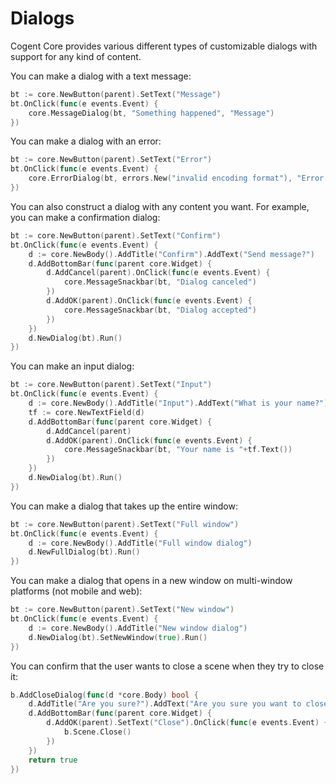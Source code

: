 # Dialogs

Cogent Core provides various different types of customizable dialogs with support for any kind of content.

You can make a dialog with a text message:

```Go
bt := core.NewButton(parent).SetText("Message")
bt.OnClick(func(e events.Event) {
    core.MessageDialog(bt, "Something happened", "Message")
})
```

You can make a dialog with an error:

```Go
bt := core.NewButton(parent).SetText("Error")
bt.OnClick(func(e events.Event) {
    core.ErrorDialog(bt, errors.New("invalid encoding format"), "Error loading file")
})
```

You can also construct a dialog with any content you want. For example, you can make a confirmation dialog:

```Go
bt := core.NewButton(parent).SetText("Confirm")
bt.OnClick(func(e events.Event) {
    d := core.NewBody().AddTitle("Confirm").AddText("Send message?")
    d.AddBottomBar(func(parent core.Widget) {
        d.AddCancel(parent).OnClick(func(e events.Event) {
            core.MessageSnackbar(bt, "Dialog canceled")
        })
        d.AddOK(parent).OnClick(func(e events.Event) {
            core.MessageSnackbar(bt, "Dialog accepted")
        })
    })
    d.NewDialog(bt).Run()
})
```

You can make an input dialog:

```Go
bt := core.NewButton(parent).SetText("Input")
bt.OnClick(func(e events.Event) {
    d := core.NewBody().AddTitle("Input").AddText("What is your name?")
    tf := core.NewTextField(d)
    d.AddBottomBar(func(parent core.Widget) {
        d.AddCancel(parent)
        d.AddOK(parent).OnClick(func(e events.Event) {
            core.MessageSnackbar(bt, "Your name is "+tf.Text())
        })
    })
    d.NewDialog(bt).Run()
})
```

You can make a dialog that takes up the entire window:

```Go
bt := core.NewButton(parent).SetText("Full window")
bt.OnClick(func(e events.Event) {
    d := core.NewBody().AddTitle("Full window dialog")
    d.NewFullDialog(bt).Run()
})
```

You can make a dialog that opens in a new window on multi-window platforms (not mobile and web):

```Go
bt := core.NewButton(parent).SetText("New window")
bt.OnClick(func(e events.Event) {
    d := core.NewBody().AddTitle("New window dialog")
    d.NewDialog(bt).SetNewWindow(true).Run()
})
```

You can confirm that the user wants to close a scene when they try to close it:

```go
b.AddCloseDialog(func(d *core.Body) bool {
    d.AddTitle("Are you sure?").AddText("Are you sure you want to close the Cogent Core Demo?")
    d.AddBottomBar(func(parent core.Widget) {
        d.AddOK(parent).SetText("Close").OnClick(func(e events.Event) {
            b.Scene.Close()
        })
    })
    return true
})
```
